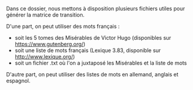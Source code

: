 Dans ce dossier, nous mettons à disposition plusieurs fichiers utiles pour générer la matrice de transition.

D'une part, on peut utiliser des mots français :
- soit les 5 tomes des Misérables de Victor Hugo (disponibles sur https://www.gutenberg.org/)
- soit une liste de mots français (Lexique 3.83, disponible sur http://www.lexique.org/)
- soit un fichier .txt où l'on a juxtaposé les Misérables et la liste de mots

D'autre part, on peut utiliser des listes de mots en allemand, anglais et espagnol.
